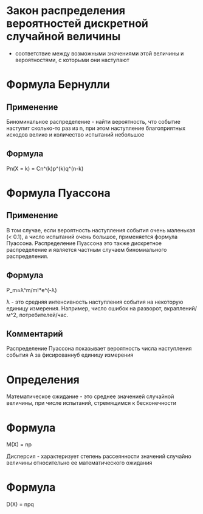 # Закон распределения вероятностей дискретной случайной величины 
- соответствие между возможными значениями этой величины и вероятностями, с которыми они наступают

# Формула Бернулли
## Применение
Биноминальное распределение - найти вероятность, что событие наступит сколько-то раз из n, при этом наступление благоприятных исходов велико и количество испытаний небольшое
## Формула 
Pn(X = k) = Cn^(k)p^(k)q^(n-k)

# Формула Пуассона
## Применение
В том случае, если вероятность наступления события очень маленькая  (< 0.1), а число испытаний очень большое, применяется формула Пуассона. Распределение Пуассона это также дискретное распределение и является частным случаем биномиального распределения.
## Формула 
P_m≈λ^m/m!*e^(-λ)

λ - это средняя интенсивность наступления события на некоторую единицу измерения. Например, число ошибок на разворот, вкраплений/ м^2, потребителей/час.

## Комментарий 
Распределение Пуассона показывает вероятность числа наступления события А за фисированнуб единицу измерения

# Определения
Математическое ожидание - это среднее значенией случайной величины, при числе испытаний, стремящимся к бесконечности 
# Формула 
M(X) = np

Дисперсия - характеризует степень рассеянности значений случайно величины относительно ее математического ожидания
# Формула 
D(X) = npq

